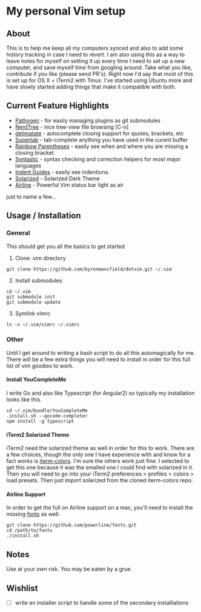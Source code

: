# My personal Vim setup

## About

This is to help me keep all my computers synced and also to add some history
tracking in case I need to revert. I am also using this as a way to leave notes
for myself on setting it up every time I need to set up a new computer, and save
	myself time from googling around. Take what you like, contribute if you like
	(please send PR's). Right now I'd say that most of this is set up for OS X +
	iTerm2 with Tmux. I've started using Ubuntu more and have slowly started
	adding things that make it compatible with both.
	
## Current Feature Highlights

* [Pathogen](https://github.com/tpope/vim-pathogen) - for easily managing plugins as git submodules
* [NerdTree](https://github.com/scrooloose/nerdtree) - nice tree-view file browsing [C-n]
* [delimatate](https://github.com/Raimondi/delimitMate) - autocomplete closing support for quotes, brackets, etc
* [Supertab](https://github.com/ervandew/supertab) - tab-complete anything you have used in the curent buffer
* [Rainbow Parentheses](https://github.com/kien/rainbow_parentheses.vim) - easily see when and where you are missing a closing bracket
* [Syntastic](https://github.com/scrooloose/syntastic) - syntax checking and correction helpers for most major languages
* [Indent Guides](https://github.com/nathanaelkane/vim-indent-guides) - easily see indentions.
* [Solarized](http://ethanschoonover.com/solarized) - Solarized Dark Theme
* [Airline](https://github.com/bling/vim-airline) - Powerful Vim status bar light as air

just to name a few...

## Usage / Installation

### General

This should get you all the basics to get started

1. Clone .vim directory

```shell
git clone https://github.com/byronmansfield/dotvim.git ~/.vim
```

2. Install submodules

```shell
cd ~/.vim
git submodule init
git submodule update
```

3. Symlink vimrc

```shell
ln -s ~/.vim/vimrc ~/.vimrc
```

### Other

Until I get around to writing a bash script to do all this automagically for
me. There will be a few extra things you will need to install in order for this
full list of vim goodies to work. 

#### Install YouCompleteMe

I write Go and also like Typescript (for Angular2) so typically my
installation looks like this.

```shell
cd ~/.vim/bundle/YouCompleteMe
.install.sh --gocode-completer
npm install -g typescript
```

#### iTerm2 Solarized Theme

iTerm2 need the solarized theme as well in order for this to work. There are
a few choices, though the only one I have experience with and know for a fact
works is [iterm-colors](https://github.com/bahlo/iterm-colors). I'm sure the
others work just fine. I selected to get this one because it was the smalled
one I could find with solarized in it. Then you will need to go into your
iTerm2 preferences > profiles > colors > load presets. Then just import
solarized from the cloned iterm-colors repo.

#### Airline Support

In order to get the full on Airline support on a mac, you'll need to install
the missing [fonts](https://github.com/powerline/fonts) as well.

```shell
git clone https://github.com/powerline/fonts.git
cd /path/to/fonts
./install.sh
```

## Notes

Use at your own risk. You may be eaten by a grue.

## Wishlist

- [ ] write an installer script to handle some of the secondary installiations

